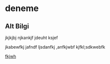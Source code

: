 # deneme

## Alt Bilgi
jkjkjbj njkankjf jdeuht ksjef


jkabewfkj jafndf 
ljsdanfkj ,anfkjwbf
kjfkl;sdkwebfk 

[fkjwh ](hjfke)
